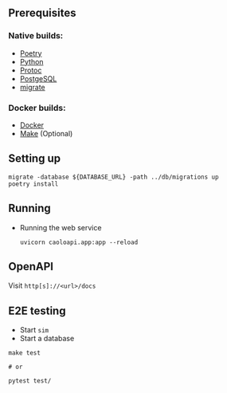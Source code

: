 ## Prerequisites

### Native builds:

-   [Poetry](https://python-poetry.org/docs/)
-   [Python](https://python.org/)
-   [Protoc](https://grpc.io/docs/protoc-installation/)
-   [PostgeSQL](https://www.postgresql.org/)
-   [migrate](https://github.com/golang-migrate/migrate/blob/master/cmd/migrate/README.md)

### Docker builds:

-   [Docker](https://www.docker.com/)
-   [Make](https://www.gnu.org/software/make/) (Optional)

## Setting up

```
migrate -database ${DATABASE_URL} -path ../db/migrations up
poetry install
```

## Running

-   Running the web service

    ```
    uvicorn caoloapi.app:app --reload
    ```

## OpenAPI

Visit `http[s]://<url>/docs`

## E2E testing

- Start `sim`
- Start a database

```
make test

# or

pytest test/
```
